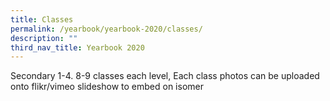 ```yaml
---
title: Classes
permalink: /yearbook/yearbook-2020/classes/
description: ""
third_nav_title: Yearbook 2020
---
```

Secondary 1-4. 8-9 classes each level, Each class photos can be uploaded onto flikr/vimeo slideshow to embed on isomer